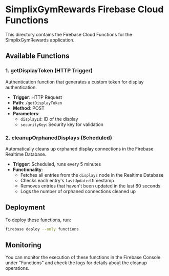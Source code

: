 # SimplixGymRewards Firebase Cloud Functions

This directory contains the Firebase Cloud Functions for the SimplixGymRewards application.

## Available Functions

### 1. getDisplayToken (HTTP Trigger)

Authentication function that generates a custom token for display authentication.

- **Trigger**: HTTP Request
- **Path**: `/getDisplayToken`
- **Method**: POST
- **Parameters**:
  - `displayId`: ID of the display
  - `securityKey`: Security key for validation

### 2. cleanupOrphanedDisplays (Scheduled)

Automatically cleans up orphaned display connections in the Firebase Realtime Database.

- **Trigger**: Scheduled, runs every 5 minutes
- **Functionality**:
  - Fetches all entries from the `displays` node in the Realtime Database
  - Checks each entry's `lastUpdated` timestamp
  - Removes entries that haven't been updated in the last 60 seconds
  - Logs the number of orphaned connections cleaned up

## Deployment

To deploy these functions, run:

```bash
firebase deploy --only functions
```

## Monitoring

You can monitor the execution of these functions in the Firebase Console under "Functions" and check the logs for details about the cleanup operations. 